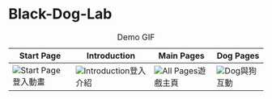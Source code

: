 # Black-Dog-Lab

<table>
    <caption>Demo GIF</caption>
    <thead>
        <tr>
            <th width:25%>Start Page</th>
            <th width:25%>Introduction</th>
            <th width:25%>Main Pages</th>
            <th width:25%>Dog Pages</th>
        </tr>
    </thead>
    <tbody>
    <tr>
        <td>
            <img src="demo/startPage.gif" alt="Start Page"/>登入動畫
        </td>
        <td>
            <img src="demo/Introduction.gif" alt="Introduction"/>登入介紹
        </td>
        <td>
            <img src="demo/allPages.gif" alt="All Pages"/>遊戲主頁
        </td>
        <td>
            <img src="demo/dogFeed.gif" alt="Dog"/>與狗互動
        </td>
    </tr>
    </tbody>
</table>